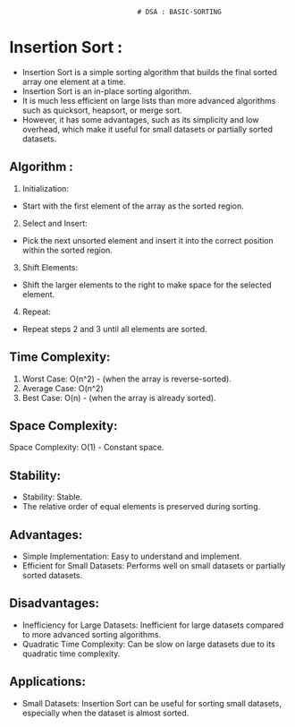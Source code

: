                                     # DSA : BASIC-SORTING

# Insertion Sort :
- Insertion Sort is a simple sorting algorithm that builds the final sorted array one element at a time.
- Insertion Sort is an in-place sorting algorithm.
- It is much less efficient on large lists than more advanced algorithms such as quicksort, heapsort, or merge sort.
- However, it has some advantages, such as its simplicity and low overhead, which make it useful for small datasets or partially sorted datasets.

## Algorithm :

1. Initialization:
- Start with the first element of the array as the sorted region.

2. Select and Insert:
- Pick the next unsorted element and insert it into the correct position within the sorted region.

3. Shift Elements:
- Shift the larger elements to the right to make space for the selected element.

4. Repeat:
- Repeat steps 2 and 3 until all elements are sorted.


## Time Complexity:
  1. Worst Case: O(n^2) - (when the array is reverse-sorted).
  2. Average Case: O(n^2) 
  3. Best Case: O(n) - (when the array is already sorted).

## Space Complexity:
  Space Complexity: O(1) - Constant space.

## Stability:
- Stability: Stable.
- The relative order of equal elements is preserved during sorting.

## Advantages:
- Simple Implementation: Easy to understand and implement.
- Efficient for Small Datasets: Performs well on small datasets or partially sorted datasets.

## Disadvantages:
- Inefficiency for Large Datasets: Inefficient for large datasets compared to more advanced sorting algorithms.
- Quadratic Time Complexity: Can be slow on large datasets due to its quadratic time complexity.

## Applications:
- Small Datasets: Insertion Sort can be useful for sorting small datasets, especially when the dataset is almost sorted.
